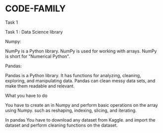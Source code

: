 # CODE-FAMILY
Task 1

Task 1 : Data Science library

Numpy:

NumPy is a Python library.
NumPy is used for working with arrays.
NumPy is short for "Numerical Python".

Pandas:

Pandas is a Python library.
It has functions for analyzing, cleaning, exploring, and manipulating data.
Pandas can clean messy data sets, and make them readable and relevant.

What you have to do

You have to create an 
 in Numpy and perform basic operations on the array using Numpy. such as reshaping, indexing, slicing, and iterating.

In pandas You have to download any dataset from Kaggle. and import the dataset and perform cleaning functions on the dataset.
